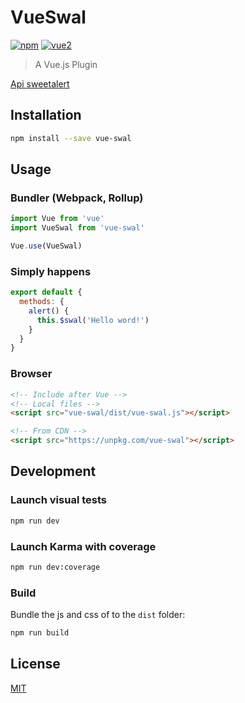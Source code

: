 # VueSwal

[![npm](https://img.shields.io/npm/v/vue-swal.svg)](https://www.npmjs.com/package/vue-swal) [![vue2](https://img.shields.io/badge/vue-2.x-brightgreen.svg)](https://vuejs.org/)

> A Vue.js Plugin

[Api sweetalert](https://sweetalert.js.org/guides/#getting-started)

## Installation

```bash
npm install --save vue-swal
```

## Usage

### Bundler (Webpack, Rollup)

```js
import Vue from 'vue'
import VueSwal from 'vue-swal'

Vue.use(VueSwal)
```

### Simply happens

```js
export default {
  methods: {
    alert() {
      this.$swal('Hello word!')
    }
  }
}
```

### Browser

```html
<!-- Include after Vue -->
<!-- Local files -->
<script src="vue-swal/dist/vue-swal.js"></script>

<!-- From CDN -->
<script src="https://unpkg.com/vue-swal"></script>
```

## Development

### Launch visual tests

```bash
npm run dev
```

### Launch Karma with coverage

```bash
npm run dev:coverage
```

### Build

Bundle the js and css of to the `dist` folder:

```bash
npm run build
```

## License

[MIT](http://opensource.org/licenses/MIT)
